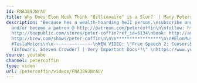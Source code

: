 ```yaml
---
id: FNA389JNrAU
title: Why Does Elon Musk Think "Billionaire" is a Slur?  | Many Peters³⁴
description: "Because hes a wealth-hoarding heII person.\nsubscribe and ring the bell
  and/or become a patron @ http://patreon.com/petercoffin\n\nfollow: http://twitter.com/petercoffin\nmerch:
  http://teepublic.com/stores/peter-coffin?ref_id=6134\nbook: http://amzn.to/32aT4FJ\npodcast:
  http://brew.com/shows/peter-coffin\n\n\n*****************\n\n#ElonMusk #Capitalist
  #TeslaMotors\n\n-~-~~-~~~-~~-~-\nNEW VIDEO: \"Free Speech 2: Censorship Boogaloo
  (Infowars, Steven Crowder) | Very Important Docs²³\" \nhttps://www.youtube.com/watch?v=SlFdykutQ0g&list=PL9oHQnEByWyXObkJN9YYQS9hxBjpN8RLG\n-~-~~-~~~-~~-~-"
source: youtube
channel: petercoffin
type: video
url: /petercoffin/videos/FNA389JNrAU/
---
```

